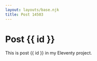 ```yaml
---
layout: layouts/base.njk
title: Post 14503
---
```


# Post {{ id }}

This is post {{ id }} in my Eleventy project.

